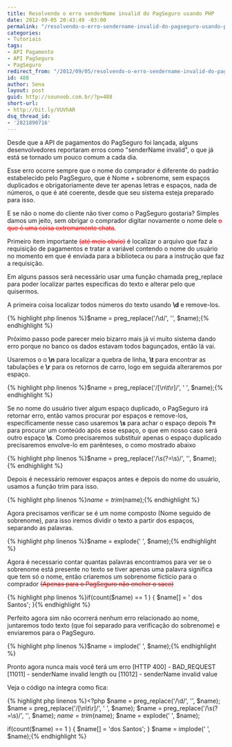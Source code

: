 ```yaml
---
title: Resolvendo o erro senderName invalid do PagSeguro usando PHP
date: 2012-09-05 20:43:49 -03:00
permalink: "/resolvendo-o-erro-sendername-invalid-do-pagseguro-usando-php/"
categories:
- Tutoriais
tags:
- API Pagamento
- API PagSeguro
- PagSeguro
redirect_from: "/2012/09/05/resolvendo-o-erro-sendername-invalid-do-pagseguro-usando-php/"
id: 488
author: Sena
layout: post
guid: http://sounoob.com.br/?p=488
short-url:
- http://bit.ly/VUVhAR
dsq_thread_id:
- '2821890716'
---
```


Desde que a API de pagamentos do PagSeguro foi lançada, alguns desenvolvedores reportaram erros como "senderName invalid", o que já está se tornado um pouco comum a cada dia.

Esse erro ocorre sempre que o nome do comprador é diferente do padrão estabelecido pelo PagSeguro, que é Nome + sobrenome, sem espaços duplicados e obrigatoriamente deve ter apenas letras e espaços, nada de números, o que é até coerente, desde que seu sistema esteja preparado para isso.

E se não o nome do cliente não tiver como o PagSeguro gostaria? Simples damos um jeito, sem obrigar o comprador digitar novamente o nome dele <del style="color: #ff0000;">o que é uma coisa extremamente chata</del>.<!--more-->

Primeiro item importante <del style="color: #ff0000;">(até meio obvio)</del> é localizar o arquivo que faz a requisição de pagamentos e tratar a variável contendo o nome do usuário no momento em que é enviada para a biblioteca ou para a instrução que faz a requisição.

Em alguns passos será necessário usar uma função chamada preg_replace para poder localizar partes especificas do texto e alterar pelo que quisermos.

A primeira coisa localizar todos números do texto usando **\d** e remove-los.

{% highlight php linenos %}$name = preg_replace('/\d/', '', $name);{% endhighlight %} 

Próximo passo pode parecer meio bizarro mais já vi muito sistema dando erro porque no banco os dados estavam todos bagunçados, então lá vai.
  
Usaremos o o **\n** para localizar a quebra de linha, **\t** para encontrar as tabulações e **\r** para os retornos de carro, logo em seguida alteraremos por espaço.

{% highlight php linenos %}$name = preg_replace('/[\n\t\r]/', ' ', $name);{% endhighlight %} 

Se no nome do usuário tiver algum espaço duplicado, o PagSeguro irá retornar erro, então vamos procurar por espaços e remove-los, especificamente nesse caso usaremos **\s** para achar o espaço depois **?=** para procurar um conteúdo após esse espaço, o que em nosso caso será outro espaço **\s**. Como precisaremos substituir apenas o espaço duplicado precisaremos envolve-lo em parênteses, o como mostrado abaixo

{% highlight php linenos %}$name = preg_replace('/\s(?=\s)/', '', $name);{% endhighlight %} 

Depois é necessário remover espaços antes e depois do nome do usuário, usamos a função trim para isso.

{% highlight php linenos %}$name = trim($name);{% endhighlight %} 

Agora precisamos verificar se é um nome composto (Nome seguido de sobrenome), para isso iremos dividir o texto a partir dos espaços, separando as palavras.

{% highlight php linenos %}$name = explode(' ', $name);{% endhighlight %} 

Agora é necessario contar quantas palavras encontramos para ver se o sobrenome está presente no texto se tiver apenas uma palavra significa que tem só o nome, então criaremos um sobrenome fictício para o comprador <del><span style="color: #ff0000;">(Apenas para o PagSeguro não encher o saco)</span></del>

{% highlight php linenos %}if(count($name) == 1 ) {
    $name[] = ' dos Santos';
}{% endhighlight %} 

Perfeito agora sim não ocorrerá nenhum erro relacionado ao nome, juntaremos todo texto (que foi separado para verificação do sobrenome) e enviaremos para o PagSeguro.

{% highlight php linenos %}$name = implode(' ', $name);{% endhighlight %} 

Pronto agora nunca mais você terá um erro [HTTP 400] - BAD_REQUEST [11011] - senderName invalid length ou [11012] - senderName invalid value

Veja o código na integra como fica:

{% highlight php linenos %}<?php
$name = preg_replace('/\d/', '', $name);
$name = preg_replace('/[\n\t\r]/', ' ', $name);
$name = preg_replace('/\s(?=\s)/', '', $name);
$name = trim($name);
$name = explode(' ', $name);
 
if(count($name) == 1 ) {
    $name[] = 'dos Santos';
}
$name = implode(' ', $name);{% endhighlight %} 

